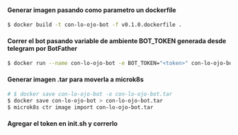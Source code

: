 #### Generar imagen pasando como parametro un dockerfile

```bash
$ docker build -t con-lo-ojo-bot -f v0.1.0.dockerfile .
```

#### Correr el bot pasando variable de ambiente BOT_TOKEN generada desde telegram por BotFather

```bash
$ docker run --name con-lo-ojo-bot -e BOT_TOKEN="<token>" con-lo-ojo-bot
```

#### Generar imagen .tar para moverla a microk8s

```bash
# $ docker save con-lo-ojo-bot -o con-lo-ojo-bot.tar
$ docker save con-lo-ojo-bot > con-lo-ojo-bot.tar
$ microk8s ctr image import con-lo-ojo-bot.tar
```

#### Agregar el token en init.sh y correrlo
